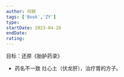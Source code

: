 ```yaml
---
author: 何柳
tags: ['Book','ZY']
type: 
startDate: 2023-04-28
endDate:
rating: 
---
```


目标：还原《胎胪药录》

- 药名不一致
灶心土（伏龙肝），治疗胃的方子。






























